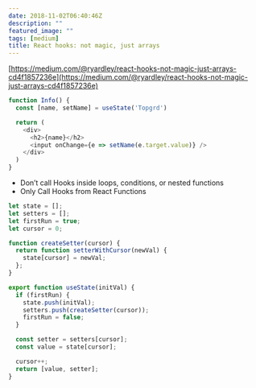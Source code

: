 ```yaml
---
date: 2018-11-02T06:40:46Z
description: ""
featured_image: ""
tags: [medium]
title: React hooks: not magic, just arrays 
---
```

[https://medium.com/@ryardley/react-hooks-not-magic-just-arrays-cd4f1857236e](https://medium.com/@ryardley/react-hooks-not-magic-just-arrays-cd4f1857236e)
```js
function Info() {
  const [name, setName] = useState('Topgrd')

  return (
    <div>
      <h2>{name}</h2>
      <input onChange={e => setName(e.target.value)} />
    </div>
  )
}

```
* Don’t call Hooks inside loops, conditions, or nested functions
* Only Call Hooks from React Functions

```js
let state = [];
let setters = [];
let firstRun = true;
let cursor = 0;

function createSetter(cursor) {
  return function setterWithCursor(newVal) {
    state[cursor] = newVal;
  };
}

export function useState(initVal) {
  if (firstRun) {
    state.push(initVal);
    setters.push(createSetter(cursor));
    firstRun = false;
  }

  const setter = setters[cursor];
  const value = state[cursor];

  cursor++;
  return [value, setter];
}
```
